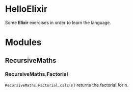 # HelloElixir

Some **Elixir** exercises in order to learn the language.

# Modules

## RecursiveMaths

### RecursiveMaths.Factorial

`RecursiveMaths.Factorial.calc(n)` returns the factorial for n.
